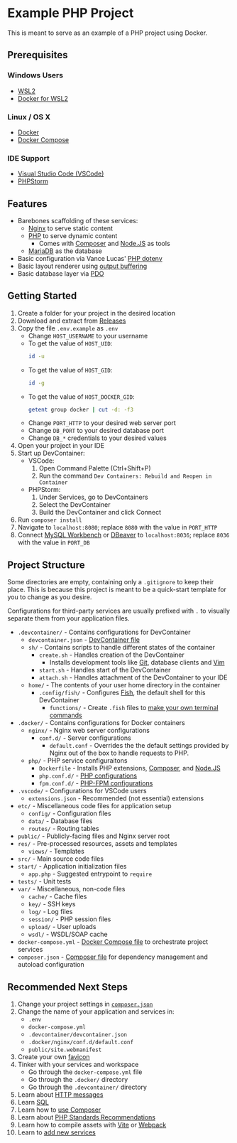 # Example PHP Project

This is meant to serve as an example of a PHP project using Docker.

## Prerequisites

### Windows Users
- [WSL2](https://learn.microsoft.com/en-us/windows/wsl/install)
- [Docker for WSL2](https://docs.docker.com/desktop/wsl/)

### Linux / OS X
- [Docker](https://www.docker.com/resources/what-container/)
- [Docker Compose](https://docs.docker.com/compose/)

### IDE Support
- [Visual Studio Code (VSCode)](https://code.visualstudio.com/blogs/2019/09/03/wsl2#_wsl-2-and-visual-studio-code)
- [PHPStorm](https://www.jetbrains.com/help/phpstorm/how-to-use-wsl-development-environment-in-product.html)

## Features

- Barebones scaffolding of these services:
    - [Nginx](https://nginx.org/) to serve static content
    - [PHP](https://www.php.net/) to serve dynamic content
        - Comes with [Composer](https://getcomposer.org/) and
            [Node.JS](https://nodejs.org/) as tools
    - [MariaDB](https://mariadb.org/) as the database
- Basic configuration via Vance Lucas' [PHP dotenv
](https://github.com/vlucas/phpdotenv)
- Basic layout renderer using
    [output buffering](https://www.php.net/manual/en/book.outcontrol.php)
- Basic database layer via
    [PDO](https://www.php.net/manual/en/book.pdo.php)

## Getting Started
1. Create a folder for your project in the desired location
2. Download and extract from 
    [Releases](https://github.com/alanondra/example-php-project/releases)
3. Copy the file `.env.example` as `.env`
    - Change `HOST_USERNAME` to your username
    - To get the value of `HOST_UID`:
        ```sh
        id -u
        ```
    - To get the value of `HOST_GID`:
        ```sh
        id -g
        ```
    - To get the value of `HOST_DOCKER_GID`:
        ```sh
        getent group docker | cut -d: -f3
        ```
    - Change `PORT_HTTP` to your desired web server port
    - Change `DB_PORT` to your desired database port
    - Change `DB_*` credentials to your desired values
4. Open your project in your IDE
5. Start up DevContainer:
    - VSCode:
        1. Open Command Palette (Ctrl+Shift+P)
        2. Run the command `Dev Containers: Rebuild and Reopen in Container`
    - PHPStorm:
        1. Under Services, go to DevContainers
        2. Select the DevContainer
        3. Build the DevContainer and click Connect
6. Run `composer install`
7. Navigate to `localhost:8080`; replace `8080` with the value in `PORT_HTTP`
8. Connect [MySQL Workbench](https://www.mysql.com/products/workbench/)
    or [DBeaver](https://dbeaver.io) to `localhost:8036`; replace `8036`
    with the value in `PORT_DB`

## Project Structure

Some directories are empty, containing only a `.gitignore` to keep their
place. This is because this project is meant to be a quick-start template
for you to change as you desire.

Configurations for third-party services are usually prefixed with `.`
to visually separate them from your application files.

- `.devcontainer/` - Contains configurations for DevContainer
    - `devcontainer.json` - [DevContainer file](https://containers.dev/implementors/json_schema/)
    - `sh/` - Contains scripts to handle different states of the container
        - `create.sh` - Handles creation of the DevContainer
            - Installs development tools like [Git](https://git-scm.com),
                database clients and [Vim](https://www.vim.org)
        - `start.sh` - Handles start of the DevContainer
        - `attach.sh` - Handles attachment of the DevContainer to your IDE
    - `home/` - The contents of your user home directory in the container
        - `.config/fish/` - Configures [Fish](https://fishshell.com),
            the default shell for this DevContainer
            - `functions/` - Create `.fish` files to
              [make your own terminal commands](https://fishshell.com/docs/current/cmds/function.html)
- `.docker/` - Contains configurations for Docker containers
    - `nginx/` - Nginx web server configurations
        - `conf.d/` - Server configurations
            - `default.conf` - Overrides the the default settings provided
              by Nginx out of the box to handle requests to PHP.
    - `php/` - PHP service configuraitons
        - `Dockerfile` - Installs PHP extensions,
            [Composer](https://getcomposer.org/), and
            [Node.JS](https://nodejs.org/)
        - `php.conf.d/` - [PHP configurations](https://www.php.net/manual/en/ini.list.php)
        - `fpm.conf.d/` - [PHP-FPM configurations](https://www.php.net/manual/en/install.fpm.configuration.php)
- `.vscode/` - Configurations for VSCode users
    - `extensions.json` - Recommended (not essential) extensions
- `etc/` - Miscellaneous code files for application setup
    - `config/` - Configuration files
    - `data/` - Database files
    - `routes/` - Routing tables
- `public/` - Publicly-facing files and Nginx server root
- `res/` - Pre-processed resources, assets and templates
  - `views/` - Templates
- `src/` - Main source code files
- `start/` - Application initialization files
    - `app.php` - Suggested entrypoint to `require`
- `tests/` - Unit tests
- `var/` - Miscellaneous, non-code files
    - `cache/` - Cache files
    - `key/` - SSH keys
    - `log/` - Log files
    - `session/` - PHP session files
    - `upload/` - User uploads
    - `wsdl/` - WSDL/SOAP cache
- `docker-compose.yml` - [Docker Compose file](https://docs.docker.com/reference/compose-file/)
    to orchestrate project services
- `composer.json` - [Composer file](https://getcomposer.org/doc/04-schema.md)
    for dependency management and autoload configuration

## Recommended Next Steps

1. Change your project settings in
    [`composer.json`](https://getcomposer.org/doc/04-schema.md)
2. Change the name of your application and services in:
    - `.env`
    - `docker-compose.yml`
    - `.devcontainer/devcontainer.json`
    - `.docker/nginx/conf.d/default.conf`
    - `public/site.webmanifest`
3. Create your own [favicon](https://favicon.io)
4. Tinker with your services and workspace
    - Go through the `docker-compose.yml` file
    - Go through the `.docker/` directory
    - Go through the `.devcontainer/` directory
5. Learn about [HTTP messages](https://developer.mozilla.org/en-US/docs/Web/HTTP/Messages)
6. Learn [SQL](https://www.w3schools.com/sql/)
7. Learn how to [use Composer](https://getcomposer.org/doc/01-basic-usage.md)
8. Learn about [PHP Standards Recommendations](https://www.php-fig.org/psr/)
9. Learn how to compile assets with [Vite](https://vite.dev)
    or [Webpack](https://webpack.js.org)
10. Learn to [add new services](https://docs.docker.com/compose/gettingstarted/)
